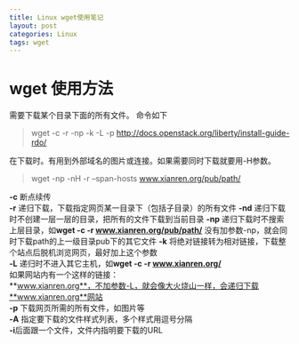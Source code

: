 ```yaml
---
title: Linux wget使用笔记
layout: post
categories: Linux
tags: wget
---
```

# wget 使用方法

需要下载某个目录下面的所有文件。
命令如下

>wget -c -r -np -k -L -p http://docs.openstack.org/liberty/install-guide-rdo/

在下载时。有用到外部域名的图片或连接。如果需要同时下载就要用-H参数。

>wget -np -nH -r –span-hosts www.xianren.org/pub/path/ 

 
	
**-c** 断点续传  
**-r** 递归下载，下载指定网页某一目录下（包括子目录）的所有文件 
**-nd** 递归下载时不创建一层一层的目录，把所有的文件下载到当前目录 
**-np** 递归下载时不搜索上层目录，如**wget -c -r www.xianren.org/pub/path/** 
没有加参数-np，就会同时下载path的上一级目录pub下的其它文件 
**-k** 将绝对链接转为相对链接，下载整个站点后脱机浏览网页，最好加上这个参数  
**-L** 递归时不进入其它主机，如**wget -c -r www.xianren.org/**  
如果网站内有一个这样的链接：  
**www.xianren.org**，不加参数-L，就会像大火烧山一样，会递归下载**www.xianren.org**网站  
**-p** 下载网页所需的所有文件，如图片等  
**-A** 指定要下载的文件样式列表，多个样式用逗号分隔  
**-i**后面跟一个文件，文件内指明要下载的URL